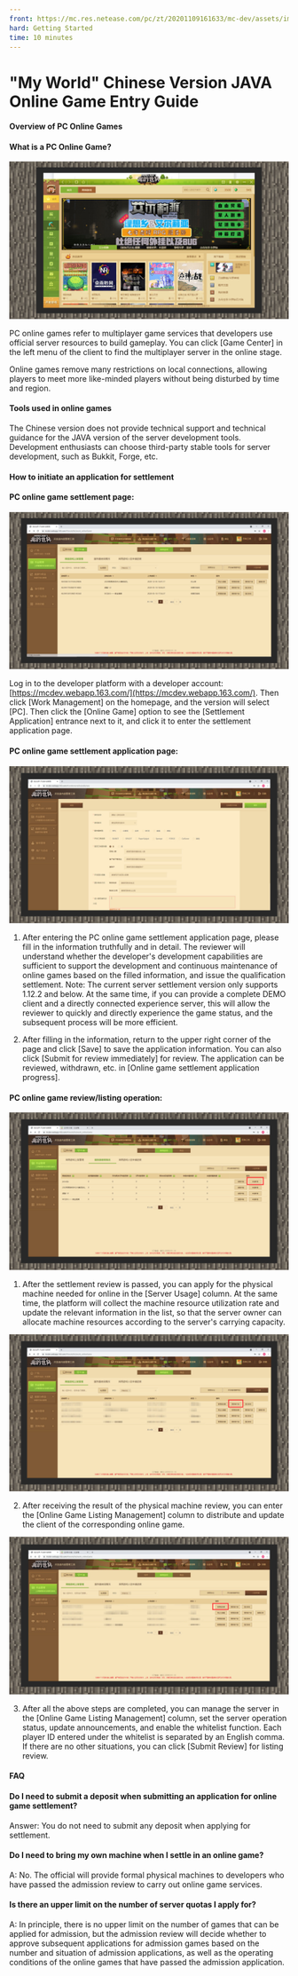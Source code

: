 ```yaml
--- 
front: https://mc.res.netease.com/pc/zt/20201109161633/mc-dev/assets/img/8_1.b13ebca4.jpg 
hard: Getting Started 
time: 10 minutes 
--- 
```

# "My World" Chinese Version JAVA Online Game Entry Guide 
#### Overview of PC Online Games 
#### What is a PC Online Game? 

![](./images/8_1.jpg) 

PC online games refer to multiplayer game services that developers use official server resources to build gameplay. You can click [Game Center] in the left menu of the client to find the multiplayer server in the online stage. 

Online games remove many restrictions on local connections, allowing players to meet more like-minded players without being disturbed by time and region. 

#### Tools used in online games 

The Chinese version does not provide technical support and technical guidance for the JAVA version of the server development tools. Development enthusiasts can choose third-party stable tools for server development, such as Bukkit, Forge, etc. 

#### How to initiate an application for settlement 

#### PC online game settlement page: 

![](./images/8_2.jpg) 

Log in to the developer platform with a developer account: [https://mcdev.webapp.163.com/](https://mcdev.webapp.163.com/). Then click [Work Management] on the homepage, and the version will select [PC]. Then click the [Online Game] option to see the [Settlement Application] entrance next to it, and click it to enter the settlement application page. 

#### PC online game settlement application page: 

![](./images/8_3.jpg) 



1) After entering the PC online game settlement application page, please fill in the information truthfully and in detail. The reviewer will understand whether the developer's development capabilities are sufficient to support the development and continuous maintenance of online games based on the filled information, and issue the qualification settlement. Note: The current server settlement version only supports 1.12.2 and below. At the same time, if you can provide a complete DEMO client and a directly connected experience server, this will allow the reviewer to quickly and directly experience the game status, and the subsequent process will be more efficient. 

2) After filling in the information, return to the upper right corner of the page and click [Save] to save the application information. You can also click [Submit for review immediately] for review. The application can be reviewed, withdrawn, etc. in [Online game settlement application progress]. 

#### PC online game review/listing operation: 

![](./images/8_4.jpg) 

1) After the settlement review is passed, you can apply for the physical machine needed for online in the [Server Usage] column. At the same time, the platform will collect the machine resource utilization rate and update the relevant information in the list, so that the server owner can allocate machine resources according to the server's carrying capacity. 

![](./images/8_5.jpg) 

2) After receiving the result of the physical machine review, you can enter the [Online Game Listing Management] column to distribute and update the client of the corresponding online game. 

![](./images/8_6.jpg) 

3) After all the above steps are completed, you can manage the server in the [Online Game Listing Management] column, set the server operation status, update announcements, and enable the whitelist function. Each player ID entered under the whitelist is separated by an English comma. If there are no other situations, you can click [Submit Review] for listing review. 

#### FAQ 

#### Do I need to submit a deposit when submitting an application for online game settlement? 

Answer: You do not need to submit any deposit when applying for settlement. 

#### Do I need to bring my own machine when I settle in an online game? 

A: No. The official will provide formal physical machines to developers who have passed the admission review to carry out online game services. 

#### Is there an upper limit on the number of server quotas I apply for? 

A: In principle, there is no upper limit on the number of games that can be applied for admission, but the admission review will decide whether to approve subsequent applications for admission games based on the number and situation of admission applications, as well as the operating conditions of the online games that have passed the admission application. 

